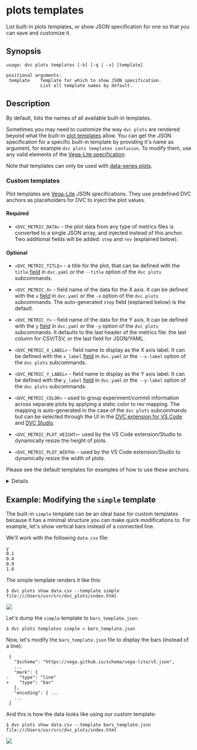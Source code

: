 # plots templates

List built-in plots templates, or show JSON specification for one so that you
can save and customize it.

## Synopsis

```usage
usage: dvc plots templates [-h] [-q | -v] [template]

positional arguments:
 template    Template for which to show JSON specification.
             List all template names by default.
```

## Description

By default, lists the names of all available built-in templates.

Sometimes you may need to customize the way `dvc plots` are rendered beyond what
the built-in [plot templates] allow. You can get the JSON specification for a
specific built-in template by providing it's name as argument, for example
`dvc plots templates confusion`. To modify them, use any valid elements of the
[Vega-Lite specification].

<admon type="note">

Note that templates can only be used with [data-series plots].

</admon>

### Custom templates

Plot templates are [Vega-Lite](https://vega.github.io/vega-lite/) JSON
specifications. They use predefined DVC anchors as placeholders for DVC to
inject the plot values.

#### **Required**

- `<DVC_METRIC_DATA>` - the plot data from any type of metrics files is
  converted to a single JSON array, and injected instead of this anchor. Two
  additional fields will be added: `step` and `rev` (explained below).

#### Optional

- `<DVC_METRIC_TITLE>` - a title for the plot, that can be defined with the
  `title` [field] in `dvc.yaml` or the `--title` option of the `dvc plots`
  subcommands.

- `<DVC_METRIC_X>` - field name of the data for the X axis. It can be defined
  with the `x` [field] in `dvc.yaml` or the `-x` option of the `dvc plots`
  subcommands. The auto-generated `step` field (explained below) is the default.

- `<DVC_METRIC_Y>` - field name of the data for the Y axis. It can be defined
  with the `y` [field] in `dvc.yaml` or the `-y` option of the `dvc plots`
  subcommands. It defaults to the last header of the metrics file: the last
  column for CSV/TSV, or the last field for JSON/YAML.

- `<DVC_METRIC_X_LABEL>` - field name to display as the X axis label. It can be
  defined with the `x_label` [field] in `dvc.yaml` or the `--x-label` option of
  the `dvc plots` subcommands.

- `<DVC_METRIC_Y_LABEL>` - field name to display as the Y axis label. It can be
  defined with the `y_label` [field] in `dvc.yaml` or the `--y-label` option of
  the `dvc plots` subcommands.

- `<DVC_METRIC_COLOR>` - used to group experiment/commit information across
  separate plots by applying a static color to rev mapping. The mapping is
  auto-generated in the case of the `dvc plots` subcommands but can be selected
  through the UI in the [DVC extension for VS Code] and [DVC Studio].

- `<DVC_METRIC_PLOT_HEIGHT>`- used by the VS Code extension/Studio to
  dynamically resize the height of plots.

- `<DVC_METRIC_PLOT_WIDTH>` - used by the VS Code extension/Studio to
  dynamically resize the width of plots.

Please see the default templates for examples of how to use these anchors.

<details>

### Expand to learn how DVC modifies plot data for rendering.

File targets given to `dvc plots show` and `dvc plots diff` are treated as
separate data series, each to be injected into a template file. There are two
important fields that DVC adds to the plot data:

- `step` - zero-based counter for the data rows/values. In many cases it
  corresponds to a machine learning training epoch number.

- `rev` - This field helps distinguish between data sourced from different
  revisions, files or columns.

</details>

[plot templates]:
  /doc/user-guide/experiment-management/visualizing-plots#plot-templates-data-series-only
[vega-lite specification]: https://vega.github.io/vega-lite/
[data-series plots]: /doc/user-guide/experiment-management/visualizing-plots

## Example: Modifying the `simple` template

The built-in `simple` template can be an ideal base for custom templates because
it has a minimal structure you can make quick modifications to. For example,
let's show vertical bars instead of a connected line.

We'll work with the following `data.csv` file:

```csv
y
0.1
0.4
0.9
1.6
```

The simple template renders it like this:

```cli
$ dvc plots show data.csv --template simple
file:///Users/usr/src/dvc_plots/index.html
```

![](/img/plots_templates_show_unmodified.svg)

Let's dump the `simple` template to `bars_template.json`:

```cli
$ dvc plots templates simple > bars_template.json
```

Now, let's modify the `bars_template.json` file to display the bars (instead of
a line):

```git
 {
   "$schema": "https://vega.github.io/schema/vega-lite/v5.json",
   ...
   "mark": {
-    "type": "line"
+    "type": "bar"
   },
   "encoding": { ...
   ...
 }
```

And this is how the data looks like using our custom template:

```cli
$ dvc plots show data.csv --template bars_template.json
file:///Users/usr/src/dvc_plots/index.html
```

![](/img/plots_templates_show_modified.svg)

[field]:
  /doc/user-guide/project-structure/dvcyaml-files#available-configuration-fields
[DVC extension for VS Code]: /doc/vs-code-extension
[DVC Studio]: /doc/studio

